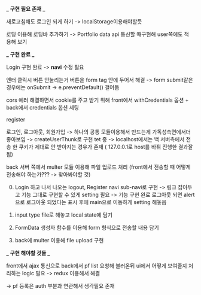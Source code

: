 **_ 구현 필요 존재 _**

새로고침해도 로그인 되게 하기 -> localStorage이용해야할듯

로딩 이용해 로딩바 추가하기 -> Portfolio data api 통신할 때구현해 user쪽에도 적
용해 보기

**_ 구현 완료 _**

Login 구현 완료 -> **navi** 수정 필요

엔터 클릭시 버튼 안눌리는거 버튼을 form tag 안에 두어서 해결 -> form submit같은
경우에는 onSubmit -> e.preventDefault() 걸어둠

cors 에러 해결하면서 cookie를 주고 받기 위해 front에서 withCredentials 옵션 +
back에서 credentials 옵션 세팅

register

로그인, 로그아웃, 회원가입 -> 하나의 공통 모듈이용해서 만드는게 가독성측면에서더
좋아보임 -> createUserThunk로 구현 tet 중 -> localhost에서는 백 서버측에서 전송
한 쿠키가 제대로 안 받아지는 경우가 존재 ( 127.0.0.1로 host를 바꿔 진행한 결과잘
됨)

back 서버 쪽에서 multer 모듈 이용해 파일 업로드 처리 (front에서 전송할 때 어떻게
전송해야 하는가??? -> 찾아봐야할 것)

0. Login 하고 나서 나오는 logout, Register navi sub-navi로 구현 -> 링크 잡아두고
   기능 그대로 구현할 수 있게 setting 필요 -> 기능 구현 완료 로그아웃 되면 alert
   으로 로그아웃 되었다는 표시 후에 main으로 이동하게 setting 해놓음

1. input type file로 해놓고 local state에 담기
2. FormData 생성자 함수를 이용해 form 형식으로 전송할 내용 담기
3. back에 multer 이용해 file upload 구현

**_ 구현 해야할 것들 _**

front에서 ajax 통신으로 back에서 pf list 요청해 불러온뒤 ui에서 어떻게 보여줄지
처리하는 logic 필요 -> redux 이용해서 해결

-> pf 등록은 auth 부분과 연관해서 생각필요 존재
